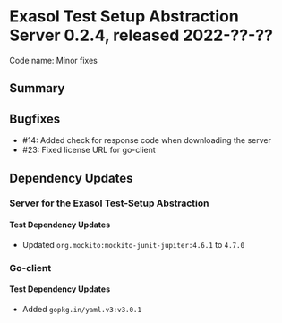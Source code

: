 # Exasol Test Setup Abstraction Server 0.2.4, released 2022-??-??

Code name: Minor fixes

## Summary

## Bugfixes

* #14: Added check for response code when downloading the server
* #23: Fixed license URL for go-client

## Dependency Updates

### Server for the Exasol Test-Setup Abstraction

#### Test Dependency Updates

* Updated `org.mockito:mockito-junit-jupiter:4.6.1` to `4.7.0`

### Go-client

#### Test Dependency Updates

* Added `gopkg.in/yaml.v3:v3.0.1`
